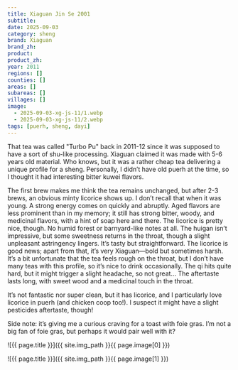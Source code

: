 ```yaml
---
title: Xiaguan Jin Se 2001
subtitle: 
date: 2025-09-03
category: sheng
brand: Xiaguan
brand_zh: 
product: 
product_zh: 
year: 2011
regions: []
counties: []
areas: []
subareas: []
villages: []
image: 
  - 2025-09-03-xg-js-11/1.webp
  - 2025-09-03-xg-js-11/2.webp
tags: [puerh, sheng, dayi]
---
```

That tea was called "Turbo Pu" back in 2011-12 since it was supposed to have a sort of shu-like processing. Xiaguan claimed it was made with 5-6 years old material. Who knows, but it was a rather cheap tea delivering a unique profile for a sheng. Personally, I didn’t have old puerh at the time, so I thought it had interesting bitter kuwei flavors.

The first brew makes me think the tea remains unchanged, but after 2-3 brews, an obvious minty licorice shows up. I don’t recall that when it was young. A strong energy comes on quickly and abruptly. Aged flavors are less prominent than in my memory; it still has strong bitter, woody, and medicinal flavors, with a hint of soap here and there. The licorice is pretty nice, though. No humid forest or barnyard-like notes at all. The huigan isn’t impressive, but some sweetness returns in the throat, though a slight unpleasant astringency lingers. It’s tasty but straightforward. The licorice is good news; apart from that, it’s very Xiaguan—bold but sometimes harsh. It’s a bit unfortunate that the tea feels rough on the throat, but I don’t have many teas with this profile, so it’s nice to drink occasionally. The qi hits quite hard, but it might trigger a slight headache, so not great... The aftertaste lasts long, with sweet wood and a medicinal touch in the throat.

It’s not fantastic nor super clean, but it has licorice, and I particularly love licorice in puerh (and chicken coop too!). I suspect it might have a slight pesticides aftertaste, though!

Side note: it’s giving me a curious craving for a toast with foie gras. I’m not a big fan of foie gras, but perhaps it would pair well with it?

![{{ page.title }}]({{ site.img_path }}{{ page.image[0] }})

![{{ page.title }}]({{ site.img_path }}{{ page.image[1] }})

